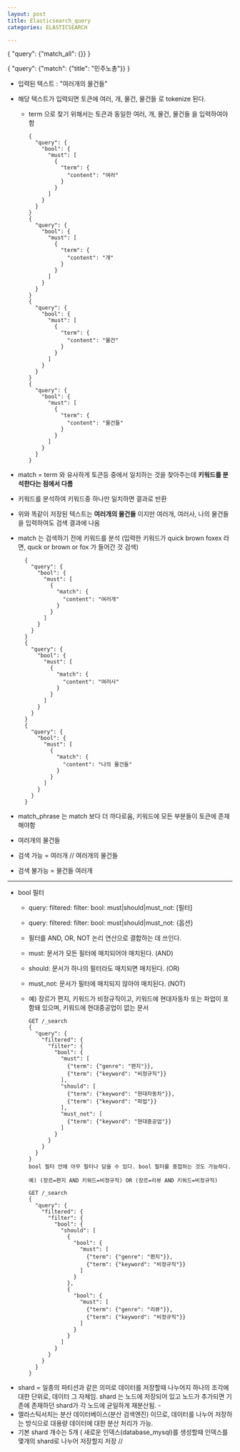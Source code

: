 ```yaml
---
layout: post
title: Elasticsearch_query
categories: ELASTICSEARCH

---
```




{
  "query": {"match_all": {}}
}

{
  "query": {"match": {"title": "민주노총"}}
}



* 입력된 텍스트 : "여러개의 물건들"
* 해당 텍스트가 입력되면 토큰에 여러, 개, 물건, 물건들 로 tokenize 된다.

  * term 으로 찾기 위해서는 토큰과 동일한 여러, 개, 물건, 물건들 을 입력하여야 함


        {
          "query": {
            "bool": {
              "must": [
                {
                  "term": {
                    "content": "여러"
                  }
                }
              ]
            }
          }
        }
        {
          "query": {
            "bool": {
              "must": [
                {
                  "term": {
                    "content": "개"
                  }
                }
              ]
            }
          }
        }
        {
          "query": {
            "bool": {
              "must": [
                {
                  "term": {
                    "content": "물건"
                  }
                }
              ]
            }
          }
        }
        {
          "query": {
            "bool": {
              "must": [
                {
                  "term": {
                    "content": "물건들"
                  }
                }
              ]
            }
          }
        }
        
* match = term 와 유사하게 토큰등 중에서 일치하는 것을 찾아주는데 **키워드를 분석한다는 점에서 다름**
* 키워드를 분석하여 키워드중 하나만 일치하면 결과로 반환
* 위와 똑같이 저장된 텍스트는 **여러개의 물건들** 이지만 여러개, 여러사, 나의 물건들  을 입력하여도 검색 결과에 나옴 
* match 는 검색하기 전에 키워드를 분석 (입력한 키워드가 quick brown foxex 라면, quck or brown or fox 가 들어간 것 검색)

        {
          "query": {
            "bool": {
              "must": [
                {
                  "match": {
                    "content": "여러개"
                  }
                }
              ]
            }
          }
        }
        {
          "query": {
            "bool": {
              "must": [
                {
                  "match": {
                    "content": "여러사"
                  }
                }
              ]
            }
          }
        }
        {
          "query": {
            "bool": {
              "must": [
                {
                  "match": {
                    "content": "나의 물건들"
                  }
                }
              ]
            }
          }
        }
        
* match_phrase 는 match 보다 더 까다로움, 키워드에 모든 부분들이 토큰에 존재해야함
* 여러개의 물건들
* 검색 가능 = 여러개 // 여러개의 물건들
* 검색 불가능 = 물건들 여러개

---

* bool 필터
  * query: filtered: filter: bool: must|should|must_not: [필터]
  * query: filtered: filter: bool: must|should|must_not: {옵션}
  * 필터를 AND, OR, NOT 논리 연산으로 결합하는 데 쓰인다.

  * must: 문서가 모든 필터에 매치되어야 매치된다. (AND)
  * should: 문서가 하나의 필터라도 매치되면 매치된다. (OR)
  * must_not: 문서가 필터에 매치되지 않아야 매치된다. (NOT)
  * 예) 장르가 편지, 키워드가 비정규직이고, 키워드에 현대자동차 또는 파업이 포함돼 있으며, 키워드에 현대중공업이 없는 문서

        GET /_search
        {
          "query": {
            "filtered": {
              "filter": {
                "bool": {
                  "must": [
                    {"term": {"genre": "편지"}},
                    {"term": {"keyword": "비정규직"}}
                  ],
                  "should": [
                    {"term": {"keyword": "현대자동차"}},
                    {"term": {"keyword": "파업"}}
                  ],
                  "must_not": [
                    {"term": {"keyword": "현대중공업"}}
                  ]
                }
              }
            }
          }
        }
        bool 필터 안에 아무 필터나 담을 수 있다. bool 필터를 중첩하는 것도 가능하다.

        예) (장르=편지 AND 키워드=비정규직) OR (장르=리뷰 AND 키워드=비정규직)

        GET /_search
        {
          "query": {
            "filtered": {
              "filter": {
                "bool": {
                  "should": [
                    {
                      "bool": {
                        "must": [
                          {"term": {"genre": "편지"}},
                          {"term": {"keyword": "비정규직"}}
                        ]
                      }
                    },
                    {
                      "bool": {
                        "must": [
                          {"term": {"genre": "리뷰"}},
                          {"term": {"keyword": "비정규직"}}
                        ]
                      }
                    }
                  ]
                }
              }
            }
          }
        }


* shard = 일종의 파티션과 같은 의미로 데이터를 저장할때 나누어지 하나의 조각에 대한 단위로, 데이터 그 자체임. shard 는 노드에 저장되어 있고 노드가 추가되면 기존에 존재하던 shard가 각 노드에 균일하게 재분산됨. - 
* 엘라스틱서치는 분산 데이터베이스(분산 검색엔진) 이므로, 데이터를 나누어 저장하는 방식으로 대용량 데이터에 대한 분산 처리가 가능. 
* 기본 shard 개수는 5개 ( 새로운 인덱스(database_mysql)를 생성할때 인덱스를 몇개의 shard로 나누어 저장할지 저장 // 
